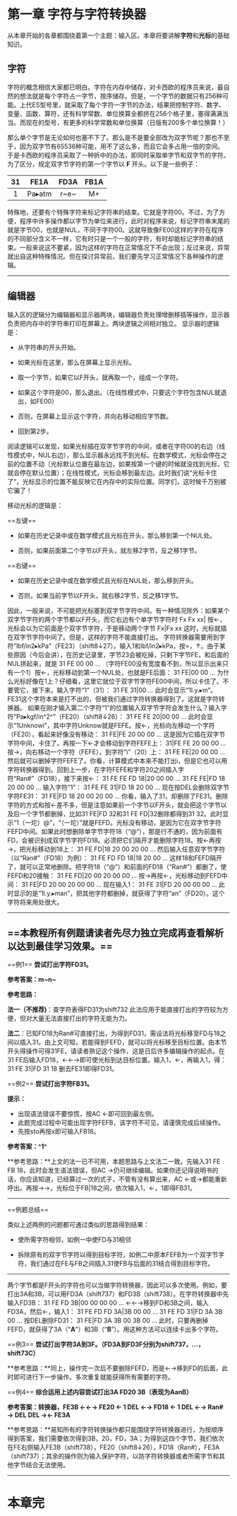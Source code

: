 # 第一章  字符与字符转换器
从本章开始的各章都围绕着第一个主题：输入区。本章将要讲解**字符**和**光标**的基础知识。
## 字符

字符的概念相信大家都已明白。字符在内存中储存，对卡西欧的程序员来说，最自然的想法就是每个字符占一字节，按序储存。但是，一个字节的数据只有256种可能。上代ES型号里，就采取了每个字符一字节的办法，结果把控制字符、数字、变量、函数、算符，还有科学常数、单位换算全都挤在256个格子里，塞得满满当当。而现在的型号，有更多的科学常数和单位换算（日版有200多个单位换算！）

那么单个字节是无论如何也塞不下了。那么是不是要全部改为双字节呢？那也不至于，因为双字节有65536种可能，用不了这么多，而且它会多占用一倍的空间。于是卡西欧的程序员采取了一种折中的办法，即同时采取单字节和双字节的字符。为了区分，规定双字节字符的第一个字节以 **F** 开头。以下是一些例子：

|  31  |  FE1A  | FD3A | FB1A |
| :--: | :----: | :--: | :--: |
|  1   | Pa▸atm | r~e~ |  M+  |



特殊地，还要有个特殊字符来标记字符串的结束。它就是字符00。不过，为了方便，程序中许多操作都以字节为单位来进行，此时对程序来说，标记字符串末尾的就是字节00，也就是NUL，不同于字符00。这就导致像FE00这样的字符在程序的不同部分含义不一样，它有时只是一个一般的字符，有时却能标记字符串的结束。一般来说这不要紧，因为这样的字符在正常情况下不会出现；反过来说，异常就出自这种特殊情况。但在探讨异常前，我们要先学习正常情况下各种操作的逻辑。

***

## 编辑器
输入区的逻辑分为编辑器和显示器两块，编辑器负责处理增删移插等操作，显示器负责把内存中的字符串打印在屏幕上。两块逻辑之间相对独立。
显示器的逻辑是：
* 从字符串的开头开始。

* 如果光标在这里，那么在屏幕上显示光标。

* 取一个字节，如果它以F开头，就再取一个，组成一个字符。

* 如果这个字符是00，那么退出。（在线性模式中，只要这个字符包含NUL就退出，如FE00）

* 否则，在屏幕上显示这个字符，并向右移动相应字节数。

* 回到第2步。

阅读逻辑可以发现，如果光标插在双字节字符的中间，或者在字符00的右边（线性模式中，NUL右边），那么显示器永远找不到光标。在数学模式，光标会停在之前的位置不动（光标默认位置在最左边，如果按第一个键的时候就没找到光标，它就会停在默认位置）；在线性模式，光标会移到最左边。此时我们说“光标卡住了”，光标显示的位置不能反映它在内存中的实际位置。同学们，这时候千万别被它骗了！

移动光标的逻辑是：

==左键==

* 如果在历史记录中或在数学模式且光标在开头，那么移到第一个NUL处。

* 否则，如果前面第二个字节以F开头，就左移2字节，反之移1字节。

==右键==

* 如果在历史记录中或在数学模式且光标在NUL处，那么移到开头。

* 否则，如果当前字节以F开头，就右移2字节，反之移1字节。
  
    
  

因此，一般来说，不可能把光标塞到双字节字符中间。有一种情况除外：如果某个双字节字符的两个字节都以F开头，而它右边有个单字节字符时
        Fx Fx xx|
按←，光标会以为它前面是个双字节字符，于是移动两个字节
        Fx|Fx xx
这时，光标就插在双字节字符中间了。但是，这样的字符不能直接打出。
字符转换器需要用到字符“lbf/in2▸kPa”（FE23）（shift8↓27）。输入1和lbf/in2▸kPa，按=，↑。由于某些原因（今后会讲），在历史记录里，字节23会被吃掉，只剩下字节FE，和后面的NUL拼起来，就是
        31 FE 00 00 ... 
（字符FE00没有宽度看不到，所以显示出来只有一个1）按←，光标移动到第一个NUL处，也就是FE后面：
        31 FE|00 00 ...
为什么光标好像在1上？仔细看，这里它就位于双字节字符FE00中间，所以卡住了。不要管它，接下来，输入字符“1”（31）：
        31 FE 31|00 ...
此时会显示“1l.y.▸m”。FE31这个字符本来是打不出的，但被我们通过字符转换器得到了。这就是字符转换器。
如果在刚才输入第二个字符“1”的位置输入双字节字符会发生什么？输入字符“Pa▸kgf/in^2^”（FE20）（shift8↓26）：
        31 FE FE 20|00 00 ...
此时会显示“1Unknowi”，其中字符Unknow就是FEFE。按←，光标向左移动一个字符（FE20），看起来好像没有移动：
        31 FE|FE 20 00 00 ...
这是因为它插在双字节字符中间，卡住了。再按一下←才会移动到字符FEFE上：
        31|FE FE 20 00 00 ...
按→，向右移动一个字符（FEFE），到字符“i”（20）上：
        31 FE FE|20 00 00 ...
然后就可以删掉字符FEFE了。你看，计算模式中本来不能打出i，但是它也可以用字符转换器得到。回到上一步，在字符FEFE和字符20之间插入字符“Ran#”（FD18），接下来按←：
        31 FE FE FD 18|20 00 00 ...
        31 FE FE|FD 18 20 00 00 ...
输入字符“1”：
        31 FE FE 31|FD 18 20 00 ...
现在按DEL会删除双字节字符FE31：
        31 FE|FD 18 20 00 20 00 ...
你看，输入了31，却删除了FE31。删除字符的方式和按←差不多，但是注意如果前一个字节以F开头，就会把这个字节以及后一个字节都删掉，比如31 FE|FD 32和31 FE FD|32删除都得到31 32。此时显示“1（一坨）@”，“（一坨）”就是FEFD。光标没有移动，是因为它在双字节字符FEFD中间。如果此时想删除单字节字符18（“@“），那是行不通的，因为前面有FD，会被识别成双字节字符FD18。必须把它们隔开才能删除字符18。按←再按→，把光标移动到18上：
        31 FE FD|18 20 00 20 00 ...
然后输入任意双字节字符（以“Ran#”（FD18）为例）：
        31 FE FD FD 18|18 20 00 ...
这样18和FEFD隔开了，就可以正常地删除。把字符18（“@”）和前面的FD18（“Ran#”）都删了，使FEFD和20接触：
        31 FE FD|20 00 20 00 00 ...
按→再按←，光标移动到FEFD中间：
        31 FE|FD 20 00 20 00 00 ...
现在输入1：
        31 FE 31|FD 20 00 00 00 ...
此时显示的是“1l.y.▸man”，把其他字符都删掉，就获得了字符“an”（FD20）。这个字符将来用处很大。

***

## **==本教程所有例题请读者先尽力独立完成再查看解析以达到最佳学习效果。==**



==例1== **尝试打出字符FD31。**

**参考答案：m~n~**

**参考思路：**

**法一（不推荐)**：查字符表得FD31为shift732
此法应用于能直接打出的字符较为方便，但对大量无法直接打出的字符无能为力。

**法二**：已知FD18为Ran#可直接打出，为得到FD31，需设法将光标移至FD与18之间以插入31。由上文可知，若能得到FEFD，就可以将光标移至目标位置。由本节开头得操作可得31FE，请读者熟记这个操作，这是日后许多编辑操作的起点。在31 FE后输入FD18，←←→即可使光标到达目标位置。输入1，←，再输入1，得：
          31 FE 31|FD 31 18
删去FE31即得FD31。

==例2== **尝试打出字符FB31。**

**提示：**

* 出现语法错误不要惊慌，按AC ←即可回到最左侧。
* 此题完成过程中可能出现字符FEFB，该字符不可见，请谨慎完成后续操作。
* 先按sto再按x即可输入FB18。

**参考答案：^1^**

**参考思路：**上文的法一已不可用，本题思路与上文法二一致。先输入31 FE FB 18，此时会发生语法错误，但AC →仍可继续编辑。如果你还记得说明书的话，你应该知道，已经算过一次的式子，不管有没有算出来，AC ←或→都能重新呼出。再按→→，光标位于FB|18之间，依次输入1，←，1即得FB31。

***

==例题总结==

类似上述两例的问题都可通过类似的思路得到结果：

* 使所需字符相邻，如例一中使FD与31相邻

* 拆除原有的双字节字符以得到目标字符，如例二中原本FEFB为一个双字节字符，我们通过在FE与FB之间插入31使FB与后面的31结合得到目标字符。

***

两个字节都是F开头的字符也可以当做字符转换器，因此可以多次使用。例如，要打出3A和3B，可以用FD3A（shift737）和FD3B（shift738）。在字符转换器中先输入FD3B：
            31 FE FD 3B|00 00 00 00 ...
←←→移到FD和3B之间，输入FD3A，然后←，输入1：
            31 FE FD FD 3A|3B 00 00 ...
            31 FE FD 31|FD 3A 3B 00 ...
按DEL删除FD31：
            31 FE|FD 3A 3B 00 3B 00 ...
此时，只要再删掉FEFD，就获得了3A（“**A**”）和3B（“**B**”）。用这种方法可以连续卡出多个字符。

==例3== **尝试打出字符3A到3F。（FD3A到FD3F分别为shift737，...，shift73C）**

**参考思路：**同上，操作完一次后不要删除FEFD，而是←→移到FD的后面，此时即可进行下一步操作。多次重复就能获得所有需要的字符。

==例4== **综合运用上述内容尝试打出3A FD20 3B（表现为AanB）**

**参考答案：转换器，FE3B ←←→ FE20 ← 1 DEL ←→ FD18 ← 1 DEL ←→ Ran# → DEL DEL →← FE3A**

**参考思路：**易知所有的字符转换操作都只能围绕字符转换器进行，为按顺序得到答案，我们需要依次得到3B，20，FD，3A；为得到这四个字节，我们依次在FE右侧输入FE3B（shift738），FE20（shift8↓26），FD18（Ran#），FE3A（shift737）；其余的操作则为输入保护字符，以防字符转换器或者所需字节和其他字节结合无法使用。

***

# 本章完